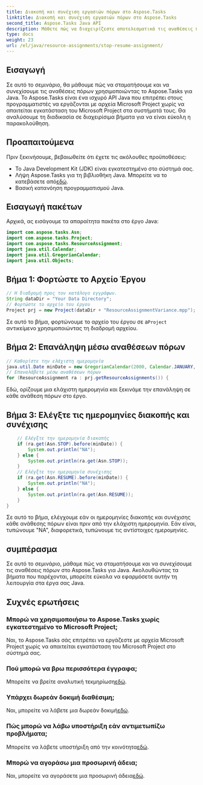 ```yaml
---
title: Διακοπή και συνέχιση εργασιών πόρων στο Aspose.Tasks
linktitle: Διακοπή και συνέχιση εργασιών πόρων στο Aspose.Tasks
second_title: Aspose.Tasks Java API
description: Μάθετε πώς να διαχειρίζεστε αποτελεσματικά τις αναθέσεις πόρων στο Aspose.Tasks για Java με αυτό το βήμα προς βήμα σεμινάριο.
type: docs
weight: 23
url: /el/java/resource-assignments/stop-resume-assignment/
---
```

## Εισαγωγή
Σε αυτό το σεμινάριο, θα μάθουμε πώς να σταματήσουμε και να συνεχίσουμε τις αναθέσεις πόρων χρησιμοποιώντας το Aspose.Tasks για Java. Το Aspose.Tasks είναι ένα ισχυρό API Java που επιτρέπει στους προγραμματιστές να εργάζονται με αρχεία Microsoft Project χωρίς να απαιτείται εγκατάσταση του Microsoft Project στα συστήματά τους. Θα αναλύσουμε τη διαδικασία σε διαχειρίσιμα βήματα για να είναι εύκολη η παρακολούθηση.
## Προαπαιτούμενα
Πριν ξεκινήσουμε, βεβαιωθείτε ότι έχετε τις ακόλουθες προϋποθέσεις:
- Το Java Development Kit (JDK) είναι εγκατεστημένο στο σύστημά σας.
-  Λήψη Aspose.Tasks για τη βιβλιοθήκη Java. Μπορείτε να το κατεβάσετε από[εδώ](https://releases.aspose.com/tasks/java/).
- Βασική κατανόηση προγραμματισμού Java.
## Εισαγωγή πακέτων
Αρχικά, ας εισάγουμε τα απαραίτητα πακέτα στο έργο Java:
```java
import com.aspose.tasks.Asn;
import com.aspose.tasks.Project;
import com.aspose.tasks.ResourceAssignment;
import java.util.Calendar;
import java.util.GregorianCalendar;
import java.util.Objects;
```
## Βήμα 1: Φορτώστε το Αρχείο Έργου
```java
// Η διαδρομή προς τον κατάλογο εγγράφων.
String dataDir = "Your Data Directory";
// Φορτώστε το αρχείο του έργου
Project prj = new Project(dataDir + "ResourceAssignmentVariance.mpp");
```
 Σε αυτό το βήμα, φορτώνουμε το αρχείο του έργου σε a`Project` αντικείμενο χρησιμοποιώντας τη διαδρομή αρχείου.
## Βήμα 2: Επανάληψη μέσω αναθέσεων πόρων
```java
// Καθορίστε την ελάχιστη ημερομηνία
java.util.Date minDate = new GregorianCalendar(2000, Calendar.JANUARY, 1).getTime();
// Επαναλάβετε μέσω αναθέσεων πόρων
for (ResourceAssignment ra : prj.getResourceAssignments()) {
```
Εδώ, ορίζουμε μια ελάχιστη ημερομηνία και ξεκινάμε την επανάληψη σε κάθε ανάθεση πόρων στο έργο.
## Βήμα 3: Ελέγξτε τις ημερομηνίες διακοπής και συνέχισης
```java
    // Ελέγξτε την ημερομηνία διακοπής
    if (ra.get(Asn.STOP).before(minDate)) {
        System.out.println("NA");
    } else {
        System.out.println(ra.get(Asn.STOP));
    }
    // Ελέγξτε την ημερομηνία συνέχισης
    if (ra.get(Asn.RESUME).before(minDate)) {
        System.out.println("NA");
    } else {
        System.out.println(ra.get(Asn.RESUME));
    }
}
```
Σε αυτό το βήμα, ελέγχουμε εάν οι ημερομηνίες διακοπής και συνέχισης κάθε ανάθεσης πόρων είναι πριν από την ελάχιστη ημερομηνία. Εάν είναι, τυπώνουμε "NA", διαφορετικά, τυπώνουμε τις αντίστοιχες ημερομηνίες.
## συμπέρασμα
Σε αυτό το σεμινάριο, μάθαμε πώς να σταματήσουμε και να συνεχίσουμε τις αναθέσεις πόρων στο Aspose.Tasks για Java. Ακολουθώντας τα βήματα που παρέχονται, μπορείτε εύκολα να εφαρμόσετε αυτήν τη λειτουργία στα έργα σας Java.

## Συχνές ερωτήσεις
### Μπορώ να χρησιμοποιήσω το Aspose.Tasks χωρίς εγκατεστημένο το Microsoft Project;
Ναι, το Aspose.Tasks σάς επιτρέπει να εργάζεστε με αρχεία Microsoft Project χωρίς να απαιτείται εγκατάσταση του Microsoft Project στο σύστημά σας.
### Πού μπορώ να βρω περισσότερα έγγραφα;
 Μπορείτε να βρείτε αναλυτική τεκμηρίωση[εδώ](https://reference.aspose.com/tasks/java/).
### Υπάρχει δωρεάν δοκιμή διαθέσιμη;
 Ναι, μπορείτε να λάβετε μια δωρεάν δοκιμή[εδώ](https://releases.aspose.com/).
### Πώς μπορώ να λάβω υποστήριξη εάν αντιμετωπίζω προβλήματα;
Μπορείτε να λάβετε υποστήριξη από την κοινότητα[εδώ](https://forum.aspose.com/c/tasks/15).
### Μπορώ να αγοράσω μια προσωρινή άδεια;
 Ναι, μπορείτε να αγοράσετε μια προσωρινή άδεια[εδώ](https://purchase.aspose.com/temporary-license/).
